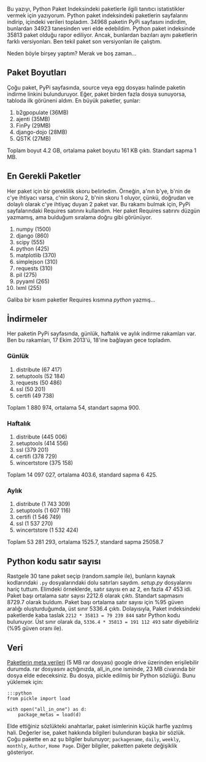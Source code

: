 <!-- 
.. description: Python Paket İndeksindeki paketlerle ilgili, paket boyutları, en ihtiyaç duyulan paketler, en çok indirilen paketler gibi istatistikler.
.. date: 2013/10/18 15:32
.. title: Python Paket İstatistikleri
.. slug: python-paket-istatistikleri
-->


Bu yazıyı, Python Paket Indeksindeki paketlerle ilgili tanıtıcı istatistikler vermek için yazıyorum. Python paket
indeksindeki paketlerin sayfalarını indirip, içindeki verileri topladım. 34968 paketin PyPi sayfasını indirdim, bunlardan
34923 tanesinden veri elde edebildim. Python paket indeksinde 35813 paket olduğu rapor ediliyor. Ancak, bunlardan bazıları
aynı paketlerin farklı versiyonları. Ben tekil paket son versiyonları ile çalıştım. 

Neden böyle birşey yaptım? Merak ve boş zaman...<!-- TEASER_END -->

## Paket Boyutları

Çoğu paket, PyPi sayfasında, source veya egg dosyası halinde paketin indirme linkini bulunduruyor. Eğer, paket birden fazla dosya
sunuyorsa, tabloda ilk görüneni aldım. En büyük paketler, şunlar:

 1. b2gpopulate (36MB)
 2. ajenti (35MB)
 3. FinPy (29MB)
 4. django-dojo (28MB)
 5. QSTK (27MB)
 
Toplam boyut 4.2 GB, ortalama paket boyutu 161 KB çıktı. Standart sapma 1 MB.

## En Gerekli Paketler

Her paket için bir gereklilik skoru belirledim. Örneğin, a'nın b'ye, b'nin de c'ye ihtiyacı varsa, c'nin skoru 2, b'nin
skoru 1 oluyor, çünkü, doğrudan ve dolaylı olarak c'ye ihtiyaç duyan 2 paket var. Bu rakamı bulmak için, PyPi sayfalarındaki
Requires satırını kullandım. Her paket Requires satırını düzgün yazmamış, ama bulduğum sıralama doğru gibi görünüyor.

 1. numpy (1500)
 2. django (860)
 3. scipy (555)
 4. python (425)
 5. matplotlib (370)
 6. simplejson (310)
 7. requests (310)
 8. pil (275)
 9. pyyaml (265)
 10. lxml (255)
 
Galiba bir kısım paketler Requires kısmına *python* yazmış...

## İndirmeler

Her paketin PyPi sayfasında, günlük, haftalık ve aylık indirme rakamları var. Ben bu rakamları, 17 Ekim 2013'ü, 18'ine bağlayan gece topladım.

### Günlük

 1. distribute (67 417)
 2. setuptools (52 184)
 3. requests (50 486)
 4. ssl (50 201)
 5. certifi (49 738)
 
Toplam 1 880 974, ortalama 54, standart sapma 900.

### Haftalık

 1. distribute (445 006)
 2. setuptools (414 556)
 3. ssl (379 201)
 4. certifi (378 729)
 5. wincertstore (375 158)
 
Toplam 14 097 027, ortalama 403.6, standard sapma 6 425.

### Aylık

 1. distribute (1 743 309)
 2. setuptools (1 607 116)
 3. certifi (1 546 749)
 4. ssl (1 537 270)
 5. wincertstore (1 532 424)
 
Toplam 53 281 293, ortalama 1525.7, standard sapma 25058.7

## Python kodu satır sayısı

Rastgele 30 tane paket seçip (random.sample ile), bunların kaynak kodlarındaki `.py` dosyalarındaki dolu satırları saydım. *setup.py*
dosyalarını hariç tuttum. Elimdeki örneklerde, satır sayısı en az 2, en fazla 47 453 idi. Paket başı ortalama satır sayısı 2212.6 olarak çıktı.
Standart sapmasını 8729.7 olarak buldum. Paket başı ortalama satır sayısı için %95 güven aralığı oluşturduğumda, üst sınır 5336.4 çıktı.
Dolayısıyla, Paket indeksindeki paketlerde kaba taslak `2212 * 35813 = 79 239 844` satır Python kodu bulunuyor. Üst sınır olarak da,
`5336.4 * 35813 = 191 112 493` satır diyebiliriz (%95 güven oranı ile).

## Veri

[Paketlerin meta verileri](https://docs.google.com/file/d/0B_hwkDj0Is2Wdkl0S21kN29YUVk/edit?usp=sharing) (5 MB rar dosyası)
google drive üzerinden erişilebilir durumda. rar dosyasını açtığınızda, all_in_one isminde, 23 MB civarında bir dosya
elde edeceksiniz. Bu dosya, pickle edilmiş bir Python sözlüğü. Bunu yüklemek için:

	:::python
	from pickle import load

	with open("all_in_one") as d:
		package_metas = load(d)
		
Elde ettiğiniz sözlükteki anahtarlar, paket isimlerinin küçük harfle yazılmış hali. Değerler ise, paket hakkında bilgileri bulunduran
başka bir sözlük. Çoğu pakette en az şu bilgiler bulunuyor; `packagename`, `daily`, `weekly`, `monthly`, `Author`, `Home Page`. Diğer
bilgiler, paketten pakete değişiklik gösteriyor.